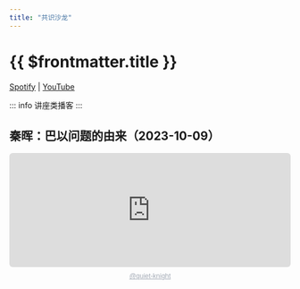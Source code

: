 ```yaml
---
title: "共识沙龙"
---
```


# {{ $frontmatter.title }}

[Spotify](https://open.spotify.com/show/5Ob0VSY18rmCJqMF1nrYtE) | [YouTube](https://www.youtube.com/channel/UCYHXsX3B3LXWnkl4iBsTzog)

::: info
讲座类播客
:::

## 秦晖：巴以问题的由来（2023-10-09）

<div style="height: 228px; width: 100%;"><iframe src="https://audio.com/embed/audio/1783866968883817?theme=light"
    style="display:block; border-radius: 6px; border: none; height: 204px; width: 100%;"></iframe><a href='https://audio.com/quiet-knight' style="text-align: center; display: block; color: #A4ABB6; font-size: 12px; font-family: sans-serif; line-height: 16px; margin-top: 8px; overflow: hidden; white-space: nowrap; text-overflow: ellipsis;">@quiet-knight</a></div>